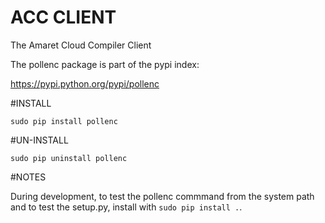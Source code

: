 ACC CLIENT
===========

The Amaret Cloud Compiler Client

The pollenc package is part of the pypi index:

https://pypi.python.org/pypi/pollenc

#INSTALL

`sudo pip install pollenc`

#UN-INSTALL

`sudo pip uninstall pollenc`

#NOTES

During development, to test the pollenc commmand from the system path and to
test the setup.py, install with `sudo pip install .`.

